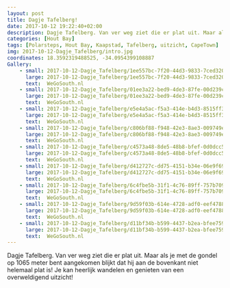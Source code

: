 ```yaml
---
layout: post
title: Dagje Tafelberg!
date: 2017-10-12 19:22:40+02:00
description: Dagje Tafelberg. Van ver weg ziet die er plat uit. Maar als je met de gondel op 1065 meter bent aangekomen blijkt dat hij aan de bovenkant niet helemaal plat is! Je kan heerlijk wandelen en genieten van een overweldigend
categories: [Hout Bay]
tags: [Polarsteps, Hout Bay, Kaapstad, Tafelberg, uitzicht, CapeTown]
img: 2017-10-12-Dagje_Tafelberg/intro.jpg
coordinates: 18.3592319488525, -34.0954399108887
Gallery:
    - small: 2017-10-12-Dagje_Tafelberg/1ee557bc-7f20-44d3-9833-7ced3202082e_large_image.jpg
      large: 2017-10-12-Dagje_Tafelberg/1ee557bc-7f20-44d3-9833-7ced3202082e_large_image.jpg
      text:  WeGoSouth.nl
    - small: 2017-10-12-Dagje_Tafelberg/01ee3a22-bed9-4de3-87fe-00d239c5384c_large_image.jpg
      large: 2017-10-12-Dagje_Tafelberg/01ee3a22-bed9-4de3-87fe-00d239c5384c_large_image.jpg
      text:  WeGoSouth.nl
    - small: 2017-10-12-Dagje_Tafelberg/e5e4a5ac-f5a3-414e-b4d3-8515ff37d5ca_large_image.jpg
      large: 2017-10-12-Dagje_Tafelberg/e5e4a5ac-f5a3-414e-b4d3-8515ff37d5ca_large_image.jpg
      text:  WeGoSouth.nl
    - small: 2017-10-12-Dagje_Tafelberg/c806bf88-f948-42e3-8ae3-009749e808b8_large_image.jpg
      large: 2017-10-12-Dagje_Tafelberg/c806bf88-f948-42e3-8ae3-009749e808b8_large_image.jpg
      text:  WeGoSouth.nl
    - small: 2017-10-12-Dagje_Tafelberg/c4573a48-8de5-48b8-bfef-0d0dcc541ca9_large_image.jpg
      large: 2017-10-12-Dagje_Tafelberg/c4573a48-8de5-48b8-bfef-0d0dcc541ca9_large_image.jpg
      text:  WeGoSouth.nl
    - small: 2017-10-12-Dagje_Tafelberg/d412727c-dd75-4151-b34e-06e9f69bb7f6_large_image.jpg
      large: 2017-10-12-Dagje_Tafelberg/d412727c-dd75-4151-b34e-06e9f69bb7f6_large_image.jpg
      text:  WeGoSouth.nl
    - small: 2017-10-12-Dagje_Tafelberg/6c4fbe5b-31f1-4c76-89ff-757b70959211_large_image.jpg
      large: 2017-10-12-Dagje_Tafelberg/6c4fbe5b-31f1-4c76-89ff-757b70959211_large_image.jpg
      text:  WeGoSouth.nl
    - small: 2017-10-12-Dagje_Tafelberg/9d59f03b-614e-4728-adf0-eef4788c7cc0_large_image.jpg
      large: 2017-10-12-Dagje_Tafelberg/9d59f03b-614e-4728-adf0-eef4788c7cc0_large_image.jpg
      text:  WeGoSouth.nl
    - small: 2017-10-12-Dagje_Tafelberg/d11bf34b-b599-4437-b2ea-bfee7590d500_large_image.jpg
      large: 2017-10-12-Dagje_Tafelberg/d11bf34b-b599-4437-b2ea-bfee7590d500_large_image.jpg
      text:  WeGoSouth.nl
---
```

Dagje Tafelberg. Van ver weg ziet die er plat uit. Maar als je met de gondel op 1065 meter bent aangekomen blijkt dat hij aan de bovenkant niet helemaal plat is! Je kan heerlijk wandelen en genieten van een overweldigend uitzicht! 


